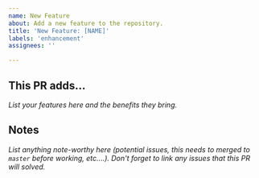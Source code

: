 ```yaml
---
name: New Feature
about: Add a new feature to the repository.
title: 'New Feature: [NAME]'
labels: 'enhancement'
assignees: ''

---
```


## This PR adds...

*List your features here and the benefits they bring.*

## Notes

*List anything note-worthy here (potential issues, this needs to merged to `master` before working, etc....).*
*Don't forget to link any issues that this PR will solved.*
